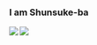 ### I am Shunsuke-ba
  <img align="left" src="https://github-readme-stats.vercel.app/api?username=Shunsuke-ba&theme=tokyonight" />
  <img align="left" src="https://github-readme-stats.vercel.app/api/top-langs/?username=Shunsuke-ba&theme=tokyonight">
<!--
**Shunsuke-ba/Shunsuke-ba** is a ✨ _special_ ✨ repository because its `README.md` (this file) appears on your GitHub profile.

Here are some ideas to get you started:

- 🔭 I’m currently working on ...
- 🌱 I’m currently learning ...
- 👯 I’m looking to collaborate on ...
- 🤔 I’m looking for help with ...
- 💬 Ask me about ...
- 📫 How to reach me: ...
- 😄 Pronouns: ...
- ⚡ Fun fact: ...
-->
